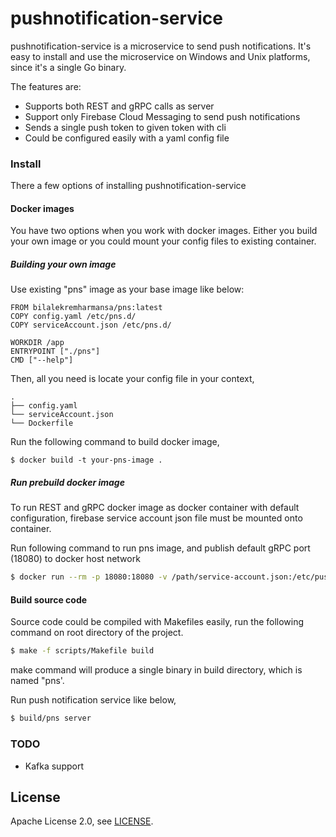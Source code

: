 # pushnotification-service

pushnotification-service is a microservice to send push notifications. It's easy to install and use the microservice
on Windows and Unix platforms, since it's a single Go binary. 

The features are:
  - Supports both REST and gRPC calls as server
  - Support only Firebase Cloud Messaging to send push notifications
  - Sends a single push token to given token with cli
  - Could be configured easily with a yaml config file
  
  
### Install

There a few options of installing pushnotification-service 

#### Docker images

You have two options when you work with docker images. Either you build your own image or you could
mount your config files to existing container.

##### Building your own image

Use existing "pns" image as your base image like below:  

```
FROM bilalekremharmansa/pns:latest
COPY config.yaml /etc/pns.d/
COPY serviceAccount.json /etc/pns.d/

WORKDIR /app
ENTRYPOINT ["./pns"]
CMD ["--help"]
```

Then, all you need is locate your config file in your context,

```
.
├── config.yaml
└── serviceAccount.json
└── Dockerfile
```

Run the following command to build docker image,

```
$ docker build -t your-pns-image .
```

##### Run prebuild docker image

To run REST and gRPC docker image as docker container with default configuration,
firebase service account json file must be mounted onto container. 

Run following command to run pns image, and publish default gRPC port (18080) to docker host network 
```bash
$ docker run --rm -p 18080:18080 -v /path/service-account.json:/etc/pushnotication-service/serviceAccount.json bilalekremharmansa/pns server
```

#### Build source code

Source code could be compiled with Makefiles easily, run the following command on root directory of the project.

```bash
$ make -f scripts/Makefile build
```

make command will produce a single binary in build directory, which is named "pns'.

Run push notification service like below,
```bash
$ build/pns server
```


### TODO

- Kafka support

## License

Apache License 2.0, see [LICENSE](https://github.com/bilalekremharmansa/pushnotication-service/blob/master/LICENSE).